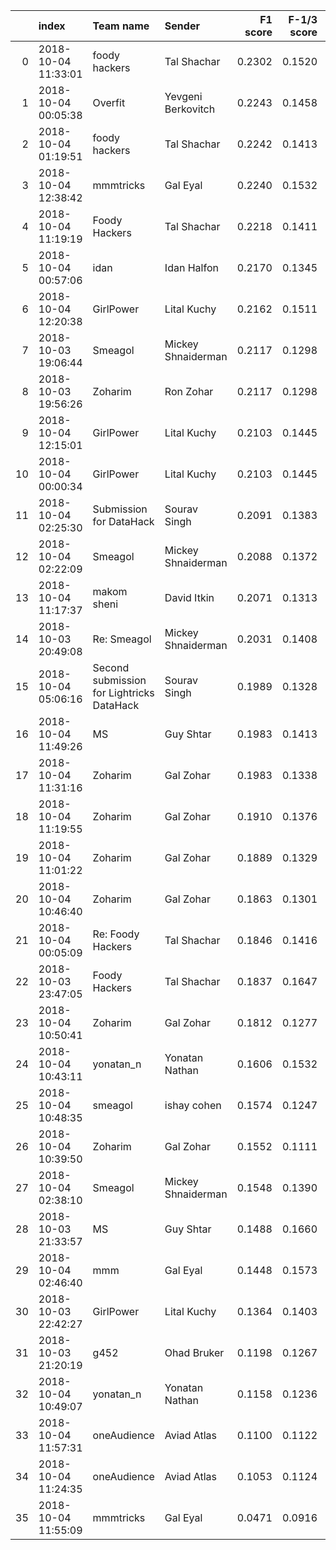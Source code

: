 |    | index               | Team name                                 | Sender             |   F1 score |   F-1/3 score |   Precision |   Recall |
|---:|:--------------------|:------------------------------------------|:-------------------|-----------:|--------------:|------------:|---------:|
|  0 | 2018-10-04 11:33:01 | foody hackers                             | Tal Shachar        |     0.2302 |        0.1520 |      0.1401 |   0.6439 |
|  1 | 2018-10-04 00:05:38 | Overfit                                   | Yevgeni Berkovitch |     0.2243 |        0.1458 |      0.1340 |   0.6878 |
|  2 | 2018-10-04 01:19:51 | foody hackers                             | Tal Shachar        |     0.2242 |        0.1413 |      0.1293 |   0.8439 |
|  3 | 2018-10-04 12:38:42 | mmmtricks                                 | Gal Eyal           |     0.2240 |        0.1532 |      0.1419 |   0.5317 |
|  4 | 2018-10-04 11:19:19 | Foody Hackers                             | Tal Shachar        |     0.2218 |        0.1411 |      0.1294 |   0.7756 |
|  5 | 2018-10-04 00:57:06 | idan                                      | Idan Halfon        |     0.2170 |        0.1345 |      0.1228 |   0.9317 |
|  6 | 2018-10-04 12:20:38 | GirlPower                                 | Lital Kuchy        |     0.2162 |        0.1511 |      0.1406 |   0.4683 |
|  7 | 2018-10-03 19:06:44 | Smeagol                                   | Mickey Shnaiderman |     0.2117 |        0.1298 |      0.1184 |   1.0000 |
|  8 | 2018-10-03 19:56:26 | Zoharim                                   | Ron Zohar          |     0.2117 |        0.1298 |      0.1184 |   1.0000 |
|  9 | 2018-10-04 12:15:01 | GirlPower                                 | Lital Kuchy        |     0.2103 |        0.1445 |      0.1340 |   0.4878 |
| 10 | 2018-10-04 00:00:34 | GirlPower                                 | Lital Kuchy        |     0.2103 |        0.1445 |      0.1340 |   0.4878 |
| 11 | 2018-10-04 02:25:30 | Submission for DataHack                   | Sourav Singh       |     0.2091 |        0.1383 |      0.1275 |   0.5805 |
| 12 | 2018-10-04 02:22:09 | Smeagol                                   | Mickey Shnaiderman |     0.2088 |        0.1372 |      0.1264 |   0.6000 |
| 13 | 2018-10-04 11:17:37 | makom sheni                               | David Itkin        |     0.2071 |        0.1313 |      0.1203 |   0.7415 |
| 14 | 2018-10-03 20:49:08 | Re: Smeagol                               | Mickey Shnaiderman |     0.2031 |        0.1408 |      0.1308 |   0.4537 |
| 15 | 2018-10-04 05:06:16 | Second submission for Lightricks DataHack | Sourav Singh       |     0.1989 |        0.1328 |      0.1226 |   0.5268 |
| 16 | 2018-10-04 11:49:26 | MS                                        | Guy Shtar          |     0.1983 |        0.1413 |      0.1318 |   0.4000 |
| 17 | 2018-10-04 11:31:16 | Zoharim                                   | Gal Zohar          |     0.1983 |        0.1338 |      0.1238 |   0.4976 |
| 18 | 2018-10-04 11:19:55 | Zoharim                                   | Gal Zohar          |     0.1910 |        0.1376 |      0.1286 |   0.3707 |
| 19 | 2018-10-04 11:01:22 | Zoharim                                   | Gal Zohar          |     0.1889 |        0.1329 |      0.1237 |   0.4000 |
| 20 | 2018-10-04 10:46:40 | Zoharim                                   | Gal Zohar          |     0.1863 |        0.1301 |      0.1210 |   0.4049 |
| 21 | 2018-10-04 00:05:09 | Re: Foody Hackers                         | Tal Shachar        |     0.1846 |        0.1416 |      0.1338 |   0.2976 |
| 22 | 2018-10-03 23:47:05 | Foody Hackers                             | Tal Shachar        |     0.1837 |        0.1647 |      0.1606 |   0.2146 |
| 23 | 2018-10-04 10:50:41 | Zoharim                                   | Gal Zohar          |     0.1812 |        0.1277 |      0.1189 |   0.3805 |
| 24 | 2018-10-04 10:43:11 | yonatan_n                                 | Yonatan Nathan     |     0.1606 |        0.1532 |      0.1515 |   0.1707 |
| 25 | 2018-10-04 10:48:35 | smeagol                                   | ishay cohen        |     0.1574 |        0.1247 |      0.1185 |   0.2341 |
| 26 | 2018-10-04 10:39:50 | Zoharim                                   | Gal Zohar          |     0.1552 |        0.1111 |      0.1038 |   0.3073 |
| 27 | 2018-10-04 02:38:10 | Smeagol                                   | Mickey Shnaiderman |     0.1548 |        0.1390 |      0.1355 |   0.1805 |
| 28 | 2018-10-03 21:33:57 | MS                                        | Guy Shtar          |     0.1488 |        0.1660 |      0.1709 |   0.1317 |
| 29 | 2018-10-04 02:46:40 | mmm                                       | Gal Eyal           |     0.1448 |        0.1573 |      0.1607 |   0.1317 |
| 30 | 2018-10-03 22:42:27 | GirlPower                                 | Lital Kuchy        |     0.1364 |        0.1403 |      0.1414 |   0.1317 |
| 31 | 2018-10-03 21:20:19 | g452                                      | Ohad Bruker        |     0.1198 |        0.1267 |      0.1285 |   0.1122 |
| 32 | 2018-10-04 10:49:07 | yonatan_n                                 | Yonatan Nathan     |     0.1158 |        0.1236 |      0.1257 |   0.1073 |
| 33 | 2018-10-04 11:57:31 | oneAudience                               | Aviad Atlas        |     0.1100 |        0.1122 |      0.1128 |   0.1073 |
| 34 | 2018-10-04 11:24:35 | oneAudience                               | Aviad Atlas        |     0.1053 |        0.1124 |      0.1143 |   0.0976 |
| 35 | 2018-10-04 11:55:09 | mmmtricks                                 | Gal Eyal           |     0.0471 |        0.0916 |      0.1200 |   0.0293 |